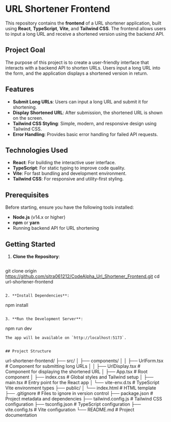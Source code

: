 # URL Shortener Frontend

This repository contains the **frontend** of a URL shortener application, built using **React**, **TypeScript**, **Vite**, and **Tailwind CSS**. The frontend allows users to input a long URL and receive a shortened version using the backend API.

## Project Goal

The purpose of this project is to create a user-friendly interface that interacts with a backend API to shorten URLs. Users input a long URL into the form, and the application displays a shortened version in return.

## Features

- **Submit Long URLs**: Users can input a long URL and submit it for shortening.
- **Display Shortened URL**: After submission, the shortened URL is shown on the screen.
- **Tailwind CSS Styling**: Simple, modern, and responsive design using Tailwind CSS.
- **Error Handling**: Provides basic error handling for failed API requests.

## Technologies Used

- **React**: For building the interactive user interface.
- **TypeScript**: For static typing to improve code quality.
- **Vite**: For fast bundling and development environment.
- **Tailwind CSS**: For responsive and utility-first styling.

## Prerequisites

Before starting, ensure you have the following tools installed:

- **Node.js** (v14.x or higher)
- **npm** or **yarn**
- Running backend API for URL shortening

## Getting Started

1. **Clone the Repository**:

   ```
git clone origin https://github.com/sitra061212/CodeAlpha_Url_Shortener_Frontend.git   cd url-shortener-frontend
   ```

2. **Install Dependencies**:

   ```
   npm install

   ```

3. **Run the Development Server**:

   ```
   npm run dev

   ```
   The app will be available on `http://localhost:5173`.


## Project Structure

```
url-shortener-frontend/
├── src/
│   ├── components/
│   │   ├── UrlForm.tsx           # Component for submitting long URLs
│   │   ├── UrlDisplay.tsx        # Component for displaying the shortened URL
│   ├── App.tsx                   # Root component
│   ├── index.css                 # Global styles and Tailwind setup
│   ├── main.tsx                  # Entry point for the React app
│   └── vite-env.d.ts             # TypeScript Vite environment types
├── public/
│   └── index.html                # HTML template
├── .gitignore                    # Files to ignore in version control
├── package.json                  # Project metadata and dependencies
├── tailwind.config.js            # Tailwind CSS configuration
├── tsconfig.json                 # TypeScript configuration
├── vite.config.ts                # Vite configuration
└── README.md                     # Project documentation
```
